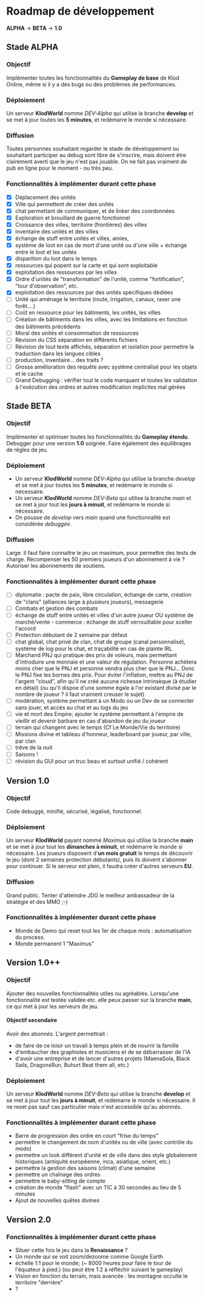 # Roadmap de développement
**ALPHA** → **BETA** → **1.0**
## Stade ALPHA
### Objectif
Implémenter toutes les fonctionnalités du **Gameplay de base** de Klod Online, même si il y a des bugs ou des problèmes de performances.
### Déploiement
Un serveur **KlodWorld** nomme *DEV-Alpha* qui utilise la branche **develop** et se met à jour toutes les **5 minutes**, et redémarre le monde si nécessaire.
### Diffusion
Toutes personnes souhaitant regarder le stade de développement ou souhaitant participer au debug sont libre de s'inscrire, mais doivent être clairement averti que le jeu n'est pas jouable. On ne fait pas vraiment de pub en ligne pour le moment - ou très peu.
### Fonctionnalités à implémenter durant cette phase
- [x] Déplacement des unités 
- [x] Ville qui permettent de créer des unités
- [x] chat permettant de communiquer, et de linker des coordonnées
- [x] Exploration et brouillard de guerre fonctionnel
- [x] Croissance des villes, territoire (frontières) des villes 
- [x] inventaire des unités et des villes
- [x] échange de stuff entre unités et villes, amies, 
- [x] système de loot en cas de mort d'une unité ou d'une ville + échange entre le loot et les unités
- [x] disparition du loot dans le temps
- [x] ressources qui popent sur la carte et qui sont exploitable
- [x] exploitation des ressources par les villes
- [x] Ordre d'unités de "transformation" de l'unité, comme "fortification", "tour d'observation", etc. 
- [x] exploitation des ressources par des unités spécifiques dédiées
- [ ] Unité qui aménage le territoire (route, irrigation, canaux, raser une forêt....)
- [ ] Coût en ressource pour les bâtiments, les unités, les villes
- [ ] Création de bâtiments dans les villes, avec les limitations en fonction des bâtiments précédents
- [ ] Moral des unités et consommation de ressources
- [ ] Révision du CSS séparation en différents fichiers
- [ ] Révision de tout texte affichés, séparation et isolation pour permettre la traduction dans les langues cibles
- [ ] production, inventaire... des traits ?
- [ ] Grosse amélioration des requête avec système centralisé pour les objets et le cache
- [ ] Grand Debugging : vérifier tout le code manquant et toutes les validation à l'exécution des ordres et autres modification implicites mal gérées

## Stade BETA
### Objectif
Implémenter et optimiser toutes les fonctionnalités du **Gameplay étendu**. Debugger pour une version **1.0** soignée. Faire également des équilibrages de règles de jeu.
### Déploiement
 - Un serveur **KlodWorld** nomme *DEV-Alpha* qui utilise la branche *develop* et se met à jour toutes les **5 minutes**, et redémarre le monde si nécessaire.
 - Un serveur **KlodWorld** nomme *DEV-Beta* qui utilise la branche *main* et se met à jour tout les **jours à minuit**, et redémarre le monde si nécessaire.
 - On pousse de *develop* vers *main* quand une fonctionnalité est considérée *debuggée*.

### Diffusion
Large. Il faut faire connaitre le jeu un maximum, pour permettre des tests de  charge. Récompenser les 50 premiers joueurs d'un abonnement à vie ? Autoriser les abonnements de soutiens.
### Fonctionnalités à implémenter durant cette phase
- [ ] diplomatie : pacte de paix, libre circulation, échange de carte, création de "clans" (alliances large à plusieurs joueurs), messagerie
- [ ] Combats et gestion des combats
- [ ] échange de stuff entre unités et villes d'un autre joueur OU système de marché/vente - commerce : échange de stuff verrouillable pour sceller l'accord
- [ ] Protection débutant de 2 semaine par défaut 
- [ ] chat global, chat privé de clan, chat de groupe (canal personnalisé), système de log pour le chat, et traçabilité en cas de plainte IRL
- [ ] Marchand PNJ qui pratique des prix de voleurs, mais permettant d'introduire une monnaie et une valeur de régulation. Personne achètera moins cher que le PNJ et personne vendra plus cher que le PNJ... Donc le PNJ fixe les bornes des prix. Pour éviter l'inflation, mettre au PNJ de l'argent "cloud", afin qu'il ne créé aucune richesse intrinsèque (à étudier en détail) (ou qu'il dispoe d'une somme égale à l'or existant divisé par le nombre de joueur ? il faut vraiment creuser le sujet)
- [ ] modération, système permettant à un Modo ou un Dev de se connecter sans jouer, et accès au chat et au logs du jeu
- [ ] vie et mort des Empire; ajouter le système permettant à l'empire de vieillir et devenir barbare en cas d'abandon de jeu du joueur
- [ ] terrain qui changent avec le temps (Cf Le Monde/Vie du territoire)
- [ ] Missions divine et tableau d'honneur, leaderboard par joueur, par ville, par clan
- [ ] trêve de la nuit
- [ ] Saisons !
- [ ] révision du GUI pour un truc beau et surtout unifié / cohérent

## Version 1.0
### Objectif
Code debuggé, minifié, sécurisé, légalisé, fonctionnel.
### Déploiement
Un serveur **KlodWorld** payant nommé *Maximus* qui utilise la branche **main** et se met à jour tout les **dimanches à minuit**, et redémarre le monde si nécessaire. 
Les joueurs disposent d'**un mois gratuit** le temps de découvrir le jeu (dont 2 semaines protection débutants), puis ils doivent s'abonner pour continuer.
Si le serveur est plein, il faudra créer d'autres serveurs **EU**.

### Diffusion
Grand public. Tenter d'atteindre JDG le meilleur ambassadeur de la stratégie et des MMO ;-)
### Fonctionnalités à implémenter durant cette phase
 - Monde de Demo qui reset tout les 1er de chaque mois : automatisation du process.
 - Monde permanent 1 "Maximus"

## Version 1.0++
### Objectif
Ajouter des nouvelles fonctionnalités utiles ou agréables. Lorsqu'une fonctionnalité est testée validée etc. elle peux passer sur la branche **main**, ce qui met à jour les serveurs de jeu.
#### Objectif secondaire
Avoir des abonnés. L'argent permettrait : 
 - de faire de ce loisir un travail à temps plein et de nourrir la famille
 - d'embaucher des graphistes et musiciens et de se débarrasser de l'IA
 - d'avoir une entreprise et de lancer d'autres projets (MaenaSola, Black Sails, DragonsRun, Buhurt Beat them all, etc.)

### Déploiement
Un serveur **KlodWorld** nomme *DEV-Beta* qui utilise la branche **develop** et se met à jour tout les **jours à minuit**, et redémarre le monde si nécessaire. Il ne reset pas sauf cas particulier mais n'est accessible qu'au abonnés.
### Fonctionnalités à implémenter durant cette phase
 - Barre de progression des ordre en court "frise du temps"
 - permettre le changement de nom d'unités ou de ville (avec contrôle du modo)
 - permettre un look différent d'unité et de ville dans des style globalement historiques (antiquité européenne, inca, asiatique, orient, etc.)
 - permettre la gestion des saisons (climat) d'une semaine
 - permettre un chaînage des ordres
 - permettre le baby-sitting de compte
 - création de monde "flash" avec un TIC à 30 secondes au lieu de 5 minutes
 - Ajout de nouvelles quêtes divines

## Version 2.0
### Fonctionnalités à implémenter durant cette phase
 - Situer cette fois le jeu dans la **Renaissance** ?
 - Un monde qui se voit zoom/dezoome comme Google Earth
 - échelle 1:1 pour le monde; (~ 8000 heures pour faire le tour de l'équateur à pied.) (ou peut être 1:2 à réfléchir suivant le gameplay)
 - Vision en fonction du terrain, mais avancée : les montagne occulte le territoire "derrière"
 - ?